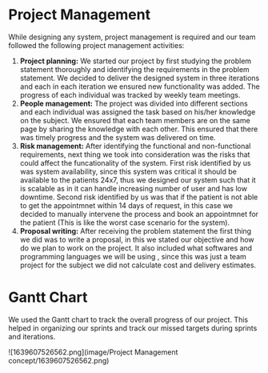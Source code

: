# Project Management

While designing any system, project management is required and our team followed the following project management activities:

1. **Project planning:** We started our project by first studying the problem statement thoroughly and identifying the requirements in the problem statement. We decided to deliver the designed system in three iterations and each in each iteration we ensured new functionality was added. The progress of each individual was tracked by weekly team meetings.
2. **People management:** The project was divided into different sections and each individual was assigned the task based on his/her knowledge on the subject. We ensured that each team members are on the same page by sharing the knowledge with each other. This ensured that there was timely progress and the system was delivered on time.
3. **Risk management:** After identifying the functional and non-functional requirements, next thing we took into consideration was the risks that could affect the funcationality of the system. First risk identified by us was system availability, since this system was critical it should be available to the patients 24x7, thus we designed our system such that it is scalable as in it can handle increasing number of user and has low downtime. Second risk identified by us was that if the patient is not able to get the appointmnet within 14 days of request, in this case we decided to manually intervene the process and book an appointmnet for the patient (This is like the worst case scenario for the system).
4. **Proposal writing:** After receiving the problem statement the first thing we did was to write a proposal, in this we stated our objective and how do we plan to work on the project. It also included what softwares and programming languages we will be using , since this was just a team project for the subject we did not calculate cost and delivery estimates.

# Gantt Chart

We used the Gantt chart to track the overall progress of our project. This helped in organizing our sprints and track our missed targets during sprints and iterations. 

![1639607526562.png](image/Project Management concept/1639607526562.png)
